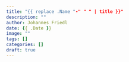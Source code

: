 ```yaml
---
title: "{{ replace .Name "-" " " | title }}"
description: ""
author: Johannes Friedl
date: {{ .Date }}
image: ""
tags: []
categories: []
draft: true
---
```

